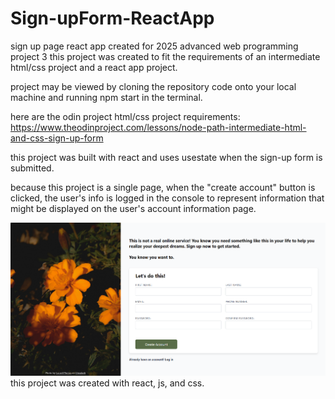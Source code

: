 # Sign-upForm-ReactApp
sign up page react app created for 2025 advanced web programming project 3
this project was created to fit the requirements of an intermediate html/css project and a react app project.

project may be viewed by cloning the repository code onto your local machine and running npm start in the terminal.

here are the odin project html/css project requirements:
https://www.theodinproject.com/lessons/node-path-intermediate-html-and-css-sign-up-form

this project was built with react and uses usestate when the sign-up form is submitted.

because this project is a single page, when the "create account" button is clicked, the user's info is logged in the console to represent information that might be displayed on the user's account information page.

![Image](public/screenshot1.png)
this project was created with react, js, and css.
